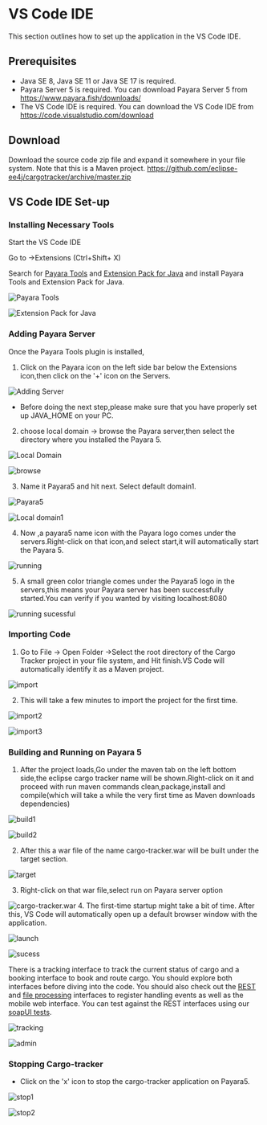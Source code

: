 # VS Code IDE

This section outlines how to set up the application in the VS Code IDE.

## Prerequisites

* Java SE 8, Java SE 11 or Java SE 17 is required.
* Payara Server 5 is required. You can download Payara Server 5 from https://www.payara.fish/downloads/ 
* The VS Code IDE is required. You can download the VS Code IDE from https://code.visualstudio.com/download

## Download

Download the source code zip file and expand it somewhere in your file system. Note that this is a Maven project. https://github.com/eclipse-ee4j/cargotracker/archive/master.zip

## VS Code IDE Set-up

### Installing Necessary Tools

Start the VS Code IDE

Go to ->Extensions (Ctrl+Shift+ X)

Search for [Payara Tools](https://marketplace.visualstudio.com/items?itemName=Payara.payara-vscode) and [Extension Pack for Java](https://marketplace.visualstudio.com/items?itemName=vscjava.vscode-java-pack) and install Payara Tools and Extension Pack for Java.

 ![Payara Tools](<images/payara tools.PNG>)

 ![Extension Pack for Java](<images/extension pack for java.PNG>)

### Adding Payara Server

Once the Payara Tools plugin is installed, 
1. Click on the Payara icon on the left side bar below the Extensions icon,then click on the '+' icon on the Servers.

![Adding Server](<images/adding payara server 1.PNG>)

* Before doing the next step,please make sure that you have properly set up JAVA_HOME on your PC.
2. choose local domain -> browse the Payara server,then select the directory where you installed the Payara 5. 

![Local Domain](<images/Adding payara server 2.png>)

![browse](<images/Adding payara server 3.png>)

3. Name it Payara5 and hit next. Select default domain1.

![Payara5](<images/Adding payara server 4.png>)

![Local domain1](<images/Adding payara server 5.png>)

4. Now ,a payara5 name icon with the Payara logo comes under the servers.Right-click on that icon,and select start,it will automatically start the Payara 5.

![running](<images/Running payara server 1.png>)

5. A small green color triangle comes under the Payara5 logo in the servers,this means your Payara server has been successfully started.You can verify if you wanted by visiting localhost:8080

![running sucessful](<images/Running payara server 2.png>)

### Importing Code

1. Go to File -> Open Folder ->Select the root directory of the Cargo Tracker project in your file system, and Hit finish.VS Code will automatically identify it as a Maven project.

![import](<images/importing cargotracker 1.png>)

2. This will take a few minutes to import the project for the first time.

![import2](<images/importing cargotracker 2.png>)

![import3](<images/importing cargotracker 3.png>)

### Building and Running on Payara 5
1. After the project loads,Go under the maven tab on the left bottom side,the eclipse cargo tracker name will be shown.Right-click on it and proceed with run maven commands clean,package,install and compile(which will take a while the very first time as Maven downloads dependencies)

![build1](<images/building cargotracker 1.png>)

![build2](<images/building cargotracker 2.png>)

2. After this a war file of the name cargo-tracker.war will be built under the target section.

![target](<images/deployment 1.png>)

3. Right-click on that war file,select run on Payara server option

![cargo-tracker.war](<images/deployment 2.png>)
4. The first-time startup might take a bit of time. After this, VS Code will automatically open up a default browser window with the application. 

![launch](<images/deployment 3.png>)

![sucess](<images/sucess 1.png>)

There is a tracking interface to track the current status of cargo and a booking interface to book and route cargo. You should explore both interfaces before diving into the code. You should also check out the [REST](https://github.com/eclipse-ee4j/cargotracker/blob/master/src/main/java/org/eclipse/cargotracker/interfaces/handling/rest/HandlingReportService.java) and [file processing](https://github.com/eclipse-ee4j/cargotracker/blob/master/src/main/java/org/eclipse/cargotracker/interfaces/handling/file/UploadDirectoryScanner.java) interfaces to register handling events as well as the mobile web interface. You can test against the REST interfaces using our [soapUI tests](https://github.com/eclipse-ee4j/cargotracker/tree/master/src/test/soapui).

![tracking](images/tracking.png)

![admin](images/admin.png)

### Stopping Cargo-tracker

* Click on the 'x' icon to stop the cargo-tracker application on Payara5.

![stop1](images/stop1.png)

![stop2](images/stop2.png)
